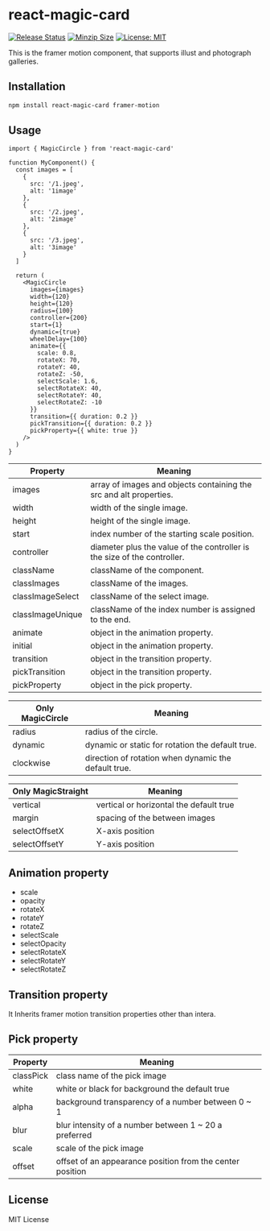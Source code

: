 # react-magic-card

[![Release Status](https://img.shields.io/github/release/su-pull/react-magic-card.svg)](https://github.com/su-pull/react-magic-card/releases/latest)
[![Minzip Size](https://img.shields.io/bundlephobia/minzip/react-magic-card)](https://bundlephobia.com/package/react-magic-card)
[![License: MIT](https://img.shields.io/badge/License-MIT-blue.svg)](https://opensource.org/licenses/MIT)

This is the framer motion component, that supports illust and photograph galleries.

## Installation

```sh
npm install react-magic-card framer-motion
```

## Usage

```tsx
import { MagicCircle } from 'react-magic-card'

function MyComponent() {
  const images = [
    {
      src: '/1.jpeg',
      alt: '1image'
    },
    {
      src: '/2.jpeg',
      alt: '2image'
    },
    {
      src: '/3.jpeg',
      alt: '3image'
    }
  ]

  return (
    <MagicCircle
      images={images}
      width={120}
      height={120}
      radius={100}
      controller={200}
      start={1}
      dynamic={true}
      wheelDelay={100}
      animate={{
        scale: 0.8,
        rotateX: 70,
        rotateY: 40,
        rotateZ: -50,
        selectScale: 1.6,
        selectRotateX: 40,
        selectRotateY: 40,
        selectRotateZ: -10
      }}
      transition={{ duration: 0.2 }}
      pickTransition={{ duration: 0.2 }}
      pickProperty={{ white: true }}
    />
  )
}
```

| Property         | Meaning                                                                  |
| ---------------- | ------------------------------------------------------------------------ |
| images           | array of images and objects containing the src and alt properties.       |
| width            | width of the single image.                                               |
| height           | height of the single image.                                              |
| start            | index number of the starting scale position.                             |
| controller       | diameter plus the value of the controller is the size of the controller. |
| className        | className of the component.                                              |
| classImages      | className of the images.                                                 |
| classImageSelect | className of the select image.                                           |
| classImageUnique | className of the index number is assigned to the end.                    |
| animate          | object in the animation property.                                        |
| initial          | object in the animation property.                                        |
| transition       | object in the transition property.                                       |
| pickTransition   | object in the transition property.                                       |
| pickProperty     | object in the pick property.                                             |

| Only MagicCircle | Meaning                                              |
| ---------------- | ---------------------------------------------------- |
| radius           | radius of the circle.                                |
| dynamic          | dynamic or static for rotation the default true.     |
| clockwise        | direction of rotation when dynamic the default true. |

| Only MagicStraight | Meaning                                 |
| ------------------ | --------------------------------------- |
| vertical           | vertical or horizontal the default true |
| margin             | spacing of the between images           |
| selectOffsetX      | X-axis position                         |
| selectOffsetY      | Y-axis position                         |

## Animation property

- scale
- opacity
- rotateX
- rotateY
- rotateZ
- selectScale
- selectOpacity
- selectRotateX
- selectRotateY
- selectRotateZ

## Transition property

It Inherits framer motion transition properties other than intera.

## Pick property

| Property  | Meaning                                                   |
| --------- | --------------------------------------------------------- |
| classPick | class name of the pick image                              |
| white     | white or black for background the default true            |
| alpha     | background transparency of a number between 0 ~ 1         |
| blur      | blur intensity of a number between 1 ~ 20 a preferred     |
| scale     | scale of the pick image                                   |
| offset    | offset of an appearance position from the center position |

## License

MIT License
